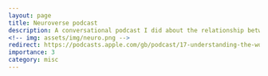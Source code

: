 ```yaml
---
layout: page
title: Neuroverse podcast
description: A conversational podcast I did about the relationship between physics and reality.
<!-- img: assets/img/neuro.png -->
redirect: https://podcasts.apple.com/gb/podcast/17-understanding-the-world-through-physics-with/id1610331609?i=1000564941032
importance: 3
category: misc
---
```

